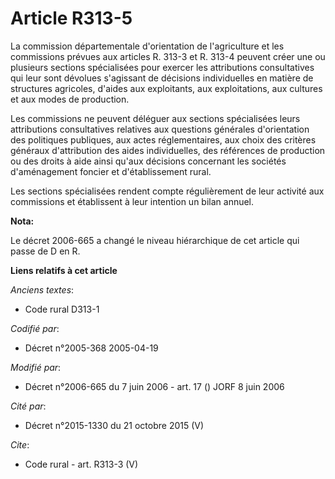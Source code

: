 # Article R313-5

La commission départementale d'orientation de l'agriculture et les commissions prévues aux articles R. 313-3 et R. 313-4
peuvent créer une ou plusieurs sections spécialisées pour exercer les attributions consultatives qui leur sont dévolues
s'agissant de décisions individuelles en matière de structures agricoles, d'aides aux exploitants, aux exploitations, aux
cultures et aux modes de production. 

Les commissions ne peuvent déléguer aux sections spécialisées leurs attributions consultatives relatives aux questions
générales d'orientation des politiques publiques, aux actes réglementaires, aux choix des critères généraux d'attribution des
aides individuelles, des références de production ou des droits à aide ainsi qu'aux décisions concernant les sociétés
d'aménagement foncier et d'établissement rural. 

Les sections spécialisées rendent compte régulièrement de leur activité aux commissions et établissent à leur intention un
bilan annuel.

**Nota:**

Le décret 2006-665 a changé le niveau hiérarchique de cet article qui passe de D en R.

**Liens relatifs à cet article**

_Anciens textes_:

  - Code rural D313-1

_Codifié par_:

  - Décret n°2005-368 2005-04-19

_Modifié par_:

  - Décret n°2006-665 du 7 juin 2006 - art. 17 () JORF 8 juin 2006

_Cité par_:

  - Décret n°2015-1330 du 21 octobre 2015 (V)

_Cite_:

  - Code rural - art. R313-3 (V)
